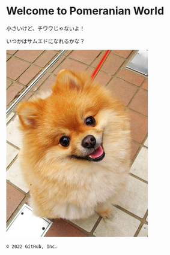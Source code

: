 # Welcome to Pomeranian World



小さいけど、チワワじゃないよ！



いつかはサムエドになれるかな？

 <img src="0812101640.jpg">

    © 2022 GitHub, Inc.
